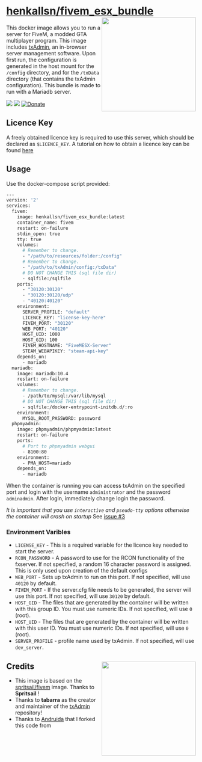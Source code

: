 [hub]: https://hub.docker.com/r/henkallsn/fivem_esx_bundle
[git]: https://github.com/Andruida/fivem

# [henkallsn/fivem_esx_bundle][hub] <img align="right" height="250px" src="https://portforward.com/fivem/fivem-logo.png">

This docker image allows you to run a server for FiveM, a modded GTA multiplayer program.
This image includes [txAdmin](https://github.com/tabarra/txAdmin), an in-browser server management software.
Upon first run, the configuration is generated in the host mount for the `/config` directory, and for the `/txData` directory (that contains the txAdmin configuration).
This bundle is made to run with a Mariadb server.

[![](https://images.microbadger.com/badges/version/henkallsn/fivem_esx_bundle.svg)](https://microbadger.com/images/henkallsn/fivem_esx_bundle "Get your own version badge on microbadger.com")
[![](https://images.microbadger.com/badges/image/henkallsn/fivem_esx_bundle.svg)](https://microbadger.com/images/henkallsn/fivem_esx_bundle "Get your own image badge on microbadger.com")
[![Donate](https://img.shields.io/badge/Donate-PayPal-green.svg)](https://www.paypal.com/cgi-bin/webscr?cmd=_donations&business=RVCZJCWKD9CSW&currency_code=EUR&source=url)

## Licence Key


A freely obtained licence key is required to use this server, which should be declared as `$LICENCE_KEY`. A tutorial on how to obtain a licence key can be found [here](https://forum.fivem.net/t/explained-how-to-make-add-a-server-key/56120)

## Usage

Use the docker-compose script provided:

```sh
---	  
version: '2'
services:
  fivem:
    image: henkallsn/fivem_esx_bundle:latest
    container_name: fivem
    restart: on-failure
    stdin_open: true
    tty: true
    volumes:
      # Remember to change.
      - "/path/to/resources/folder:/config"
      # Remember to change.
      - "/path/to/txAdmin/config:/txData"
      # DO NOT CHANGE THIS (sql file dir)
      - sqlfile:/sqlfile
    ports:
      - "30120:30120"
      - "30120:30120/udp"
      - "40120:40120"
    environment:
      SERVER_PROFILE: "default"
      LICENCE_KEY: "license-key-here"
      FIVEM_PORT: "30120"
      WEB_PORT: "40120"
      HOST_UID: 1000
      HOST_GID: 100
      FIVEM_HOSTNAME: "FiveMESX-Server"
      STEAM_WEBAPIKEY: "steam-api-key"
    depends_on:
      - mariadb
  mariadb:
    image: mariadb:10.4
    restart: on-failure
    volumes:
      # Remember to change.
      - /path/to/mysql:/var/lib/mysql
      # DO NOT CHANGE THIS (sql file dir)
      - sqlfile:/docker-entrypoint-initdb.d/:ro
    environment:
      MYSQL_ROOT_PASSWORD: password
  phpmyadmin:
    image: phpmyadmin/phpmyadmin:latest
    restart: on-failure
    ports:
      # Port to phpmyadmin webgui
      - 8100:80
    environment:
      - PMA_HOST=mariadb
    depends_on:
      - mariadb
```

When the container is running you can access txAdmin on the specified port and login with the username `administrator` and the password `adminadmin`. After login, immediately change login the password.

_It is important that you use `interactive` and `pseudo-tty` options otherwise the container will crash on startup_
See [issue #3](https://github.com/spritsail/fivem/issues/3)

### Environment Varibles

- `LICENSE_KEY` - This is a required variable for the licence key needed to start the server.
- `RCON_PASSWORD` - A password to use for the RCON functionality of the fxserver. If not specified, a random 16 character password is assigned. This is only used upon creation of the default configs
- `WEB_PORT` - Sets up txAdmin to run on this port. If not specified, will use `40120` by default.
- `FIVEM_PORT` - If the server.cfg file needs to be generated, the server will use this port. If not specified, will use `30120` by default.
- `HOST_GID` - The files that are generated by the container will be written with this group ID. You must use numeric IDs. If not specified, will use `0` (root).
- `HOST_UID` - The files that are generated by the container will be written with this user ID. You must use numeric IDs. If not specified, will use `0` (root).
- `SERVER_PROFILE` - profile name used by txAdmin. If not specified, will use `dev_server`.

## Credits <img align="right" height="250px" src="https://raw.githubusercontent.com/tabarra/txAdmin/master/docs/banner.png">

 - This image is based on the [spritsail/fivem](https://hub.docker.com/r/spritsail/fivem) image. Thanks to **Spritsail** !
 - Thanks to **tabarra** as the creator and maintainer of the [txAdmin](https://github.com/tabarra/txAdmin) repository!
 - Thanks to [Andruida][git] that I forked this code from
